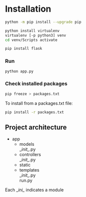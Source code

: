 # Installation

```bash
python -m pip install --upgrade pip
```
```bash
python install virtualenv
virtualenv [-p python3] venv
cd venv/Scripts activate
```
```bash
pip install flask
```

### Run

```bash
python app.py
```

### Check installed packages

```bash
pip freeze > packages.txt
```

To install from a packages.txt file:

```bash
pip install -r packages.txt
```

## Project architecture
- app
    - models\
        \__init\__.py
    - controllers\
        \__init\__.py
    - static
    - templates\
     \__init\__.py\
run.py
     
Each \__ini\__ indicates a module